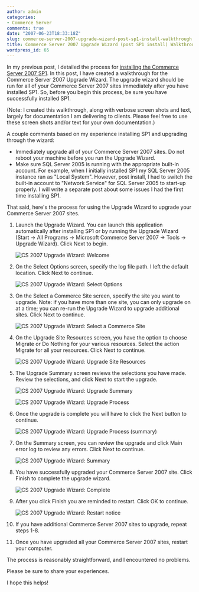 ```yaml
---
author: admin
categories:
- Commerce Server
comments: true
date: "2007-06-23T18:33:18Z"
slug: commerce-server-2007-upgrade-wizard-post-sp1-install-walkthrough
title: Commerce Server 2007 Upgrade Wizard (post SP1 install) Walkthrough
wordpress_id: 65
---
```


In my previous post, I detailed the process for [installing the Commerce Server 2007 SP1](http://www.wadewegner.com/PermaLink,guid,3e9bb1c9-4c0f-4468-af92-68ecf4db73d7.aspx). In this post, I have created a walkthrough for the Commerce Server 2007 Upgrade Wizard. The upgrade wizard should be run for all of your Commerce Server 2007 sites immediately after you have installed SP1. So, before you begin this process, be sure you have successfully installed SP1.

(Note: I created this walkthrough, along with verbose screen shots and text, largely for documentation I am delivering to clients. Please feel free to use these screen shots and/or text for your own documentation.)

A couple comments based on my experience installing SP1 and upgrading through the wizard:

  * Immediately upgrade all of your Commerce Server 2007 sites. Do not reboot your machine before you run the Upgrade Wizard.  
  * Make sure SQL Server 2005 is running with the appropriate built-in account. For example, when I initially installed SP1 my SQL Server 2005 instance ran as "Local System". However, post install, I had to switch the built-in account to "Network Service" for SQL Server 2005 to start-up properly. I will write a separate post about some issues I had the first time installing SP1.

That said, here's the process for using the Upgrade Wizard to upgrade your Commerce Server 2007 sites.

1. Launch the Upgrade Wizard. You can launch this application automatically after installing SP1 or by running the Upgrade Wizard (Start -> All Programs -> Microsoft Commerce Server 2007 -> Tools -> Upgrade Wizard). Click Next to begin.  

    ![CS 2007 Upgrade Wizard: Welcome](https://wadewegner.blob.core.windows.net/wordpress/content/binary/WindowsLiveWriter/8f31dba0b1b5_A611/Upgrade1_1.gif)   

2. On the Select Options screen, specify the log file path. I left the default location. Click Next to continue.  

    ![CS 2007 Upgrade Wizard: Select Options](https://wadewegner.blob.core.windows.net/wordpress/content/binary/WindowsLiveWriter/8f31dba0b1b5_A611/Upgrade2_1.gif)   

3. On the Select a Commerce Site screen, specify the site you want to upgrade. Note: if you have more than one site, you can only upgrade on at a time; you can re-run the Upgrade Wizard to upgrade additional sites. Click Next to continue.  

    ![CS 2007 Upgrade Wizard: Select a Commerce Site](https://wadewegner.blob.core.windows.net/wordpress/content/binary/WindowsLiveWriter/8f31dba0b1b5_A611/Upgrade3_1.gif)   

4. On the Upgrade Site Resources screen, you have the option to choose Migrate or Do Nothing for your various resources. Select the action Migrate for all your resources. Click Next to continue.  

    ![CS 2007 Upgrade Wizard: Upgrade Site Resources](https://wadewegner.blob.core.windows.net/wordpress/content/binary/WindowsLiveWriter/8f31dba0b1b5_A611/Upgrade4_1.gif)   

5. The Upgrade Summary screen reviews the selections you have made. Review the selections, and click Next to start the upgrade.  

    ![CS 2007 Upgrade Wizard: Upgrade Summary](https://wadewegner.blob.core.windows.net/wordpress/content/binary/WindowsLiveWriter/8f31dba0b1b5_A611/Upgrade6_1.gif)  

    ![CS 2007 Upgrade Wizard: Upgrade Process](https://wadewegner.blob.core.windows.net/wordpress/content/binary/WindowsLiveWriter/8f31dba0b1b5_A611/Upgrade7_1.gif)  

6. Once the upgrade is complete you will have to click the Next button to continue.  

    ![CS 2007 Upgrade Wizard: Upgrade Process (summary)](https://wadewegner.blob.core.windows.net/wordpress/content/binary/WindowsLiveWriter/8f31dba0b1b5_A611/Upgrade8_1.gif)   

7. On the Summary screen, you can review the upgrade and click Main error log to review any errors. Click Next to continue.  

    ![CS 2007 Upgrade Wizard: Summary](https://wadewegner.blob.core.windows.net/wordpress/content/binary/WindowsLiveWriter/8f31dba0b1b5_A611/Upgrade9_1.gif)   

8. You have successfully upgraded your Commerce Server 2007 site. Click Finish to complete the upgrade wizard.  

    ![CS 2007 Upgrade Wizard: Complete](https://wadewegner.blob.core.windows.net/wordpress/content/binary/WindowsLiveWriter/8f31dba0b1b5_A611/Upgrade10_1.gif)   

9. After you click Finish you are reminded to restart. Click OK to continue.  

    ![CS 2007 Upgrade Wizard: Restart notice](https://wadewegner.blob.core.windows.net/wordpress/content/binary/WindowsLiveWriter/8f31dba0b1b5_A611/Upgrade11_1.gif)  

10. If you have additional Commerce Server 2007 sites to upgrade, repeat steps 1-8.

11. Once you have upgraded all your Commerce Server 2007 sites, restart your computer.

The process is reasonably straightforward, and I encountered no problems.

Please be sure to share your experiences.

I hope this helps!